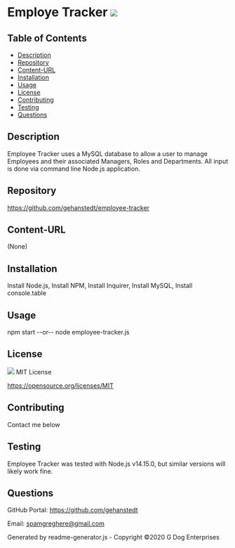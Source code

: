 # Employe Tracker <img src="https://img.shields.io/badge/License-MIT-yellow.svg">
    
## Table of Contents
* [Description](#description)
* [Repository](#repository)
* [Content-URL](#content-url)
* [Installation](#installation)
* [Usage](#usage)
* [License](#license)
* [Contributing](#contributing)
* [Testing](#testing)
* [Questions](#questions)

## Description
Employee Tracker uses a MySQL database to allow a user to manage Employees and their associated Managers, Roles and Departments.  All input is done via command line Node.js application.

## Repository
https://github.com/gehanstedt/employee-tracker

## Content-URL
(None)

## Installation
Install Node.js, Install NPM, Install Inquirer, Install MySQL, Install console.table 

## Usage
npm start    --or-- node employee-tracker.js

## License
<img src="https://img.shields.io/badge/License-MIT-yellow.svg"> MIT License

https://opensource.org/licenses/MIT

## Contributing
Contact me below

## Testing
Employee Tracker was tested with Node.js v14.15.0, but similar versions will likely work fine.

## Questions
GitHub Portal:  https://github.com/gehanstedt

Email:  spamgreghere@gmail.com

Generated by readme-generator.js - Copyright ©2020 G Dog Enterprises
      
